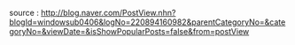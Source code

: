 source : http://blog.naver.com/PostView.nhn?blogId=windowsub0406&logNo=220894160982&parentCategoryNo=&categoryNo=&viewDate=&isShowPopularPosts=false&from=postView
